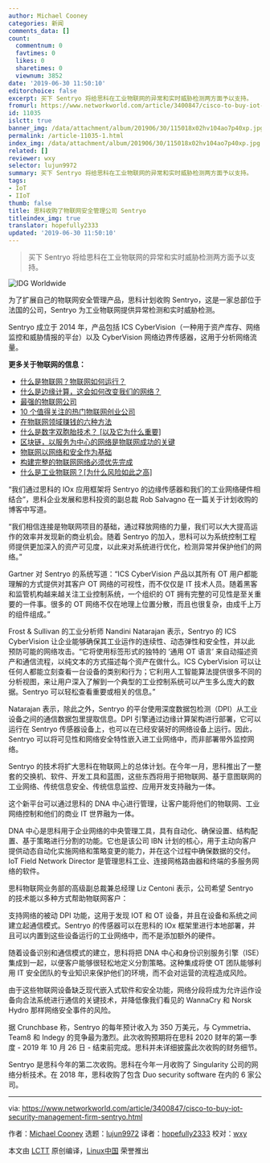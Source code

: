 ```yaml
---
author: Michael Cooney
categories: 新闻
comments_data: []
count:
  commentnum: 0
  favtimes: 0
  likes: 0
  sharetimes: 0
  viewnum: 3852
date: '2019-06-30 11:50:10'
editorchoice: false
excerpt: 买下 Sentryo 将给思科在工业物联网的异常和实时威胁检测两方面予以支持。
fromurl: https://www.networkworld.com/article/3400847/cisco-to-buy-iot-security-management-firm-sentryo.html
id: 11035
islctt: true
banner_img: /data/attachment/album/201906/30/115018x02hv104ao7p40xp.jpg
permalink: /article-11035-1.html
index_img: /data/attachment/album/201906/30/115018x02hv104ao7p40xp.jpg.thumb.jpg
related: []
reviewer: wxy
selector: lujun9972
summary: 买下 Sentryo 将给思科在工业物联网的异常和实时威胁检测两方面予以支持。
tags:
- IoT
- IIoT
thumb: false
title: 思科收购了物联网安全管理公司 Sentryo
titleindex_img: true
translator: hopefully2333
updated: '2019-06-30 11:50:10'
---
```



> 
> 买下 Sentryo 将给思科在工业物联网的异常和实时威胁检测两方面予以支持。
> 
> 
> 


![IDG Worldwide](/data/attachment/album/201906/30/115018x02hv104ao7p40xp.jpg)


为了扩展自己的物联网安全管理产品，思科计划收购 Sentryo，这是一家总部位于法国的公司，Sentryo 为工业物联网提供异常检测和实时威胁检测。


Sentryo 成立于 2014 年，产品包括 ICS CyberVision（一种用于资产库存、网络监控和威胁情报的平台）以及 CyberVision 网络边界传感器，这用于分析网络流量。


**更多关于物联网的信息：**


* [什么是物联网？物联网如何运行？](https://www.networkworld.com/article/3207535/internet-of-things/what-is-the-iot-how-the-internet-of-things-works.html)
* [什么是边缘计算，这会如何改变我们的网络？](https://www.networkworld.com/article/3224893/internet-of-things/what-is-edge-computing-and-how-it-s-changing-the-network.html)
* [最强的物联网公司](https://www.networkworld.com/article/2287045/internet-of-things/wireless-153629-10-most-powerful-internet-of-things-companies.html)
* [10 个值得关注的热门物联网创业公司](https://www.networkworld.com/article/3270961/internet-of-things/10-hot-iot-startups-to-watch.html)
* [在物联网领域赚钱的六种方法](https://www.networkworld.com/article/3279346/internet-of-things/the-6-ways-to-make-money-in-iot.html)
* [什么是数字双胞胎技术？ [以及它为什么重要]](https://www.networkworld.com/article/3280225/internet-of-things/what-is-digital-twin-technology-and-why-it-matters.html)
* [区块链，以服务为中心的网络是物联网成功的关键](https://www.networkworld.com/article/3276313/internet-of-things/blockchain-service-centric-networking-key-to-iot-success.html)
* [物联网以网络和安全作为基础](https://www.networkworld.com/article/3269736/internet-of-things/getting-grounded-in-iot-networking-and-security.html)
* [构建完整的物联网网络必须优先完成](https://www.networkworld.com/article/3276304/internet-of-things/building-iot-ready-networks-must-become-a-priority.html)
* [什么是工业物联网？[为什么风险如此之高]](https://www.networkworld.com/article/3243928/internet-of-things/what-is-the-industrial-iot-and-why-the-stakes-are-so-high.html)


“我们通过思科的 IOx 应用框架将 Sentryo 的边缘传感器和我们的工业网络硬件相结合”，思科企业发展和思科投资的副总裁 Rob Salvagno 在一篇关于计划收购的博客中写道。


“我们相信连接是物联网项目的基础，通过释放网络的力量，我们可以大大提高运作的效率并发现新的商业机会。随着 Sentryo 的加入，思科可以为系统控制工程师提供更加深入的资产可见度，以此来对系统进行优化，检测异常并保护他们的网络。”


Gartner 对 Sentryo 的系统写道：“ICS CyberVision 产品以其所有 OT 用户都能理解的方式提供对其客户 OT 网络的可视性，而不仅仅是 IT 技术人员。随着黑客和监管机构越来越关注工业控制系统，一个组织的 OT 拥有完整的可见性是至关重要的一件事。很多的 OT 网络不仅在地理上位置分散，而且也很复杂，由成千上万的组件组成。”


Frost & Sullivan 的工业分析师 Nandini Natarajan 表示，Sentryo 的 ICS CyberVision 让企业能够确保其工业运作的连续性、动态弹性和安全性，并以此预防可能的网络攻击。“它将使用标签形式的独特的 ‘通用 OT 语言’ 来自动描述资产和通信流程，以纯文本的方式描述每个资产在做什么。ICS CyberVision 可以让任何人都能立刻查看一台设备的类别和行为；它利用人工智能算法提供很多不同的分析视图，来让用户深入了解到一个典型的工业控制系统可以产生多么庞大的数据。Sentryo 可以轻松查看重要或相关的信息。”


Natarajan 表示，除此之外，Sentryo 的平台使用深度数据包检测（DPI）从工业设备之间的通信数据包里提取信息。DPI 引擎通过边缘计算架构进行部署，它可以运行在 Sentryo 传感器设备上，也可以在已经安装好的网络设备上运行。因此，Sentryo 可以将可见性和网络安全特性嵌入进工业网络中，而非部署带外监控网络。


Sentryo 的技术将扩大思科在物联网上的总体计划。在今年一月，思科推出了一整套的交换机、软件、开发工具和蓝图，这些东西将用于把物联网、基于意图联网的工业网络、传统信息安全、传统信息监控、应用开发支持融为一体。


这个新平台可以通过思科的 DNA 中心进行管理，让客户能将他们的物联网、工业网络控制和他们的商业 IT 世界融为一体。


DNA 中心是思科用于企业网络的中央管理工具，具有自动化、确保设置、结构配置、基于策略进行分割的功能。它也是该公司 IBN 计划的核心，用于主动向客户提供动态自动化实施网络和策略变更的能力，并在这个过程中确保数据的交付。IoT Field Network Director 是管理思科工业、连接网格路由器和终端的多服务网络的软件。


思科物联网业务部的高级副总裁兼总经理 Liz Centoni 表示，公司希望 Sentryo 的技术能以多种方式帮助物联网客户：


支持网络的被动 DPI 功能，这用于发现 IOT 和 OT 设备，并且在设备和系统之间建立起通信模式。Sentryo 的传感器可以在思科的 IOx 框架里进行本地部署，并且可以内置到这些设备运行的工业网络中，而不是添加额外的硬件。


随着设备识别和通信模式的建立，思科将把 DNA 中心和身份识别服务引擎（ISE）集成到一起，以便客户能够很轻松地定义分割策略。这种集成将使 OT 团队能够利用 IT 安全团队的专业知识来保护他们的环境，而不会对运营的流程造成风险。


由于这些物联网设备缺乏现代嵌入式软件和安全功能，网络分段将成为允许运作设备向合法系统进行通信的关键技术，并降低像我们看见的 WannaCry 和 Norsk Hydro 那样网络安全事件的风险。


据 Crunchbase 称，Sentryo 的每年预计收入为 350 万美元，与 Cymmetria、Team8 和 Indegy 的竞争最为激烈。此次收购预期将在思科 2020 财年的第一季度 - 2019 年 10 月 26 日 - 结束前完成。思科并未详细披露此次收购的财务细节。


Sentryo 是思科今年的第二次收购。思科在今年一月收购了 Singularity 公司的网络分析技术。在 2018 年，思科收购了包含 Duo security software 在内的 6 家公司。




---


via: <https://www.networkworld.com/article/3400847/cisco-to-buy-iot-security-management-firm-sentryo.html>


作者：[Michael Cooney](https://www.networkworld.com/author/Michael-Cooney/) 选题：[lujun9972](https://github.com/lujun9972) 译者：[hopefully2333](https://github.com/hopefully2333) 校对：[wxy](https://github.com/wxy)


本文由 [LCTT](https://github.com/LCTT/TranslateProject) 原创编译，[Linux中国](https://linux.cn/) 荣誉推出